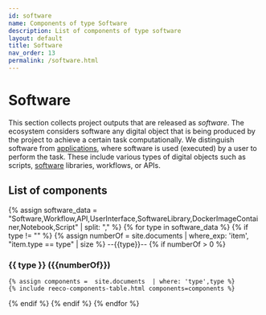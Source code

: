 ```yaml
---
id: software
name: Components of type Software
description: List of components of type software
layout: default
title: Software
nav_order: 13
permalink: /software.html
---
```


# Software

This section collects project outputs that are released as *software*.
The ecosystem considers software any digital object that is being produced by the project to achieve a certain task computationally.
We distinguish software from [applications](applications.html), where software is used (executed) by a user to perform the task.
These include various types of digital objects such as scripts, [software](#software) libraries, workflows, or APIs.
<div id="chart_container_software"></div>
<script>
anychart.onDocumentReady(function() {
    // set the data
    var data = [
        {x: "Software", value: 8},
        {x: "UserInterface", value: 2}
    ];
    // create the chart
    var chart = anychart.pie3d();
    // set the chart title
    // chart.title("Polifonia Project Components by Type");
    // add the data
    chart.data(data);
    // sort elements
    chart.sort("desc");  
    // set legend position
    chart.legend().position("right");
    // set items layout
    chart.legend().itemsLayout("vertical");
    // display the chart in the container
    chart.container('chart_container_software');
    chart.draw();
  });
  </script>

## List of components 
{% assign software_data = "Software,Workflow,API,UserInterface,SoftwareLibrary,DockerImageContainer,Notebook,Script" | split: "," %}
{% for type in software_data %}
{% if type != "" %}
{% assign numberOf = site.documents  | where_exp: 'item', "item.type == type" | size %}
--{{type}}--
{% if numberOf > 0 %}
### {{ type }} ({{numberOf}})
	{% assign components =  site.documents  | where: 'type',type %}
	{% include reeco-components-table.html components=components %}
{% endif %}
{% endif %}
{% endfor %}